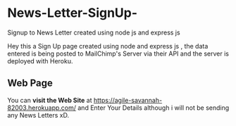 # News-Letter-SignUp-
Signup to News Letter created using node js and express js

Hey this a Sign Up page created using node and express js , the data entered is being posted to MailChimp's Server via their API
and the server is deployed with Heroku.

## Web Page
You can **visit the Web Site** at 
https://agile-savannah-82003.herokuapp.com/
and  Enter Your Details although i will not be sending any News Letters xD.
